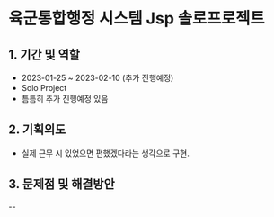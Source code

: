 # 육군통합행정 시스템 Jsp 솔로프로젝트


## 1. 기간 및 역할
  - 2023-01-25 ~ 2023-02-10 (추가 진행예정)
  - Solo Project
  - 틈틈히 추가 진행예정 있음
  
## 2. 기획의도 
  - 실제 근무 시 있었으면 편했겠다라는 생각으로 구현.

## 3. 문제점 및 해결방안
--
